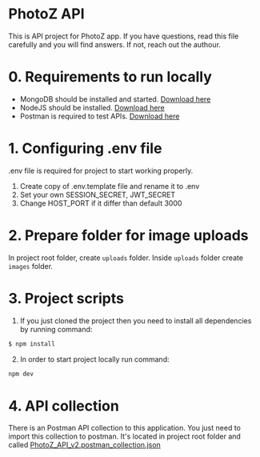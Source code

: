 # PhotoZ API
This is API project for PhotoZ app.
If you have questions, read this file carefully and you will find answers. If not, reach out the authour.

# 0. Requirements to run locally
  - MongoDB should be installed and started. [Download here](https://www.mongodb.com/try/download/community)
  - NodeJS should be installed. [Download here](https://nodejs.org/en/download/)
  - Postman is required to test APIs. [Download here](https://www.postman.com/downloads/)

# 1. Configuring .env file
.env file is required for project to start working properly.
1. Create copy of .env.template file and rename it to .env
2. Set your own SESSION_SECRET, JWT_SECRET
3. Change HOST_PORT if it differ than default 3000

# 2. Prepare folder for image uploads
In project root folder, create `uploads` folder. Inside `uploads` folder create `images` folder.

# 3. Project scripts
1. If you just cloned the project then you need to install all dependencies by running command:
```sh
$ npm install
```
2. In order to start project locally run command:
```sh
npm dev
```
# 4. API collection
There is an Postman API collection to this application. You just need to import this collection to postman.
It's located in project root folder and called [PhotoZ_API_v2.postman_collection.json](https://github.com/gramulos/photoz-api/blob/master/PhotoZ_API_v2.postman_collection.json)
